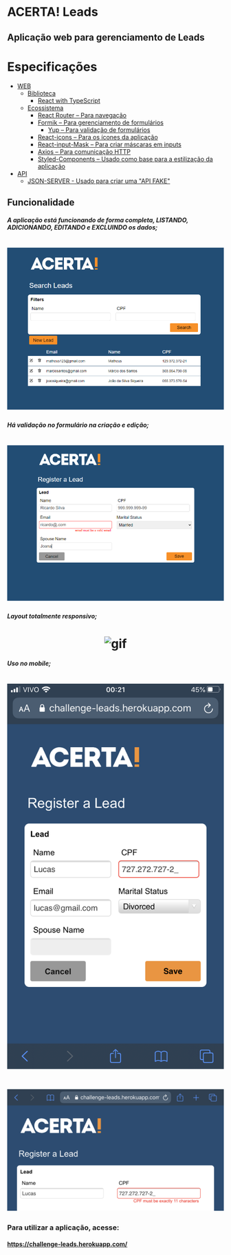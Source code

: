 # ACERTA! Leads

## Aplicação web para gerenciamento de Leads

Especificações
=================
<!--ts-->
* [WEB](#tabela-de-conteudo)
  * [Biblioteca](#pre-requisitos)
    * [React with TypeScript](#local-files)
  * [Ecossistema](#tabela-de-conteudo)
    * [React Router – Para navegação](#remote-files)
    * [Formik – Para gerenciamento de formulários](#multiple-files)
      * [Yup – Para validação de formulários](#combo)
     * [React-icons – Para os ícones da aplicação](#tabela-de-conteudo)
     * [React-input-Mask – Para criar máscaras em inputs](#instalacao)
     * [Axios – Para comunicação HTTP](#como-usar)
     * [Styled-Components – Usado como base para a estilização da aplicação](#como-usar)
* [API](#tabela-de-conteudo)
  * [JSON-SERVER - Usado para criar uma "API FAKE"](#tabela-de-conteudo)
<!--te-->

## Funcionalidade
##### A aplicação está funcionando de forma completa, LISTANDO, ADICIONANDO, EDITANDO e EXCLUINDO os dados;
<h1 align="center">
  <img alt="Listagem" title="Listagem" src="./src/Assets/screenshots/listagem.png" />
</h1>

##### Há validação no formulário na criação e edição;
<h1 align="center">
  <img alt="Responsividade" title="Responsividade" src="./src/Assets/screenshots/validacao.png" />

##### Layout totalmente responsivo;
<h1 align="center">
  <img alt="gif" title="Responsividade" src="./src/Assets/screenshots/responsividade.gif" />
</h1>

##### Uso no mobile;
</h1><h1 align="center">
  <img alt="mobile" title="Mobile" src="./src/Assets/screenshots/mobile.PNG" />
</h1>
</h1><h1 align="center">
  <img alt="mobileHorizontal" title="Mobile Horizontal" src="./src/Assets/screenshots/mobileHorizontal.PNG" />
</h1>

### Para utilizar a aplicação, acesse:
#### https://challenge-leads.herokuapp.com/
